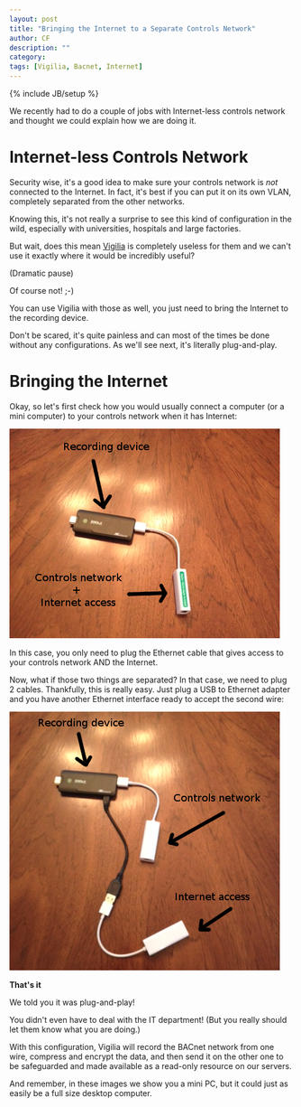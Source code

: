 ```yaml
---
layout: post
title: "Bringing the Internet to a Separate Controls Network"
author: CF
description: ""
category: 
tags: [Vigilia, Bacnet, Internet]
---
```

{% include JB/setup %}

We recently had to do a couple of jobs with Internet-less controls
network and thought we could explain how we are doing it.

# Internet-less Controls Network

Security wise, it's a good idea to make sure your controls network is
*not* connected to the Internet.  In fact, it's best if you can put it
on its own VLAN, completely separated from the other networks.

Knowing this, it's not really a surprise to see this kind of
configuration in the wild, especially with universities, hospitals and
large factories.

But wait, does this mean [Vigilia](https://hvac.io/services/vigilia)
is completely useless for them and we can't use it exactly where it
would be incredibly useful?

(Dramatic pause)

Of course not! ;-)

You can use Vigilia with those as well, you just need to bring the
Internet to the recording device.

Don't be scared, it's quite painless and can most of the times be done
without any configurations. As we'll see next, it's literally
plug-and-play.


# Bringing the Internet

Okay, so let's first check how you would usually connect a computer
(or a mini computer) to your controls network when it has Internet:

![Vigilia wiring combined network](/images/network-combined.png "Combined networks")

In this case, you only need to plug the Ethernet cable that gives
access to your controls network AND the Internet.

Now, what if those two things are separated?
In that case, we need to plug 2 cables. Thankfully, this is really
easy. Just plug a USB to Ethernet adapter and you have another
Ethernet interface ready to accept the second wire:

![Vigilia wiring separated network](/images/network-separated.png "Seperated networks")

**That's it**

We told you it was plug-and-play!

You didn't even have to deal with the IT department!
(But you really should let them know what you are doing.)

With this configuration, Vigilia will record the BACnet network from
one wire, compress and encrypt the data, and then send it on the other
one to be safeguarded and made available as a read-only resource on
our servers.

And remember, in these images we show you a mini PC, but it could just
as easily be a full size desktop computer.

